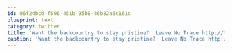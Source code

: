 ```yaml
---
id: 06f24bcd-f596-451b-95b8-46b82a6c161c
blueprint: text
category: twitter
title: 'Want the backcountry to stay pristine?  Leave No Trace http://tinyurl.com/23e8rj8'
caption: 'Want the backcountry to stay pristine?  Leave No Trace http://tinyurl.com/23e8rj8'
---
```


